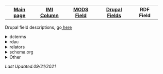 <!DOCTYPE html>
<html>
<body>
<table style="width:100%">
  <tr>
    <th><a href="index.md">Main page</a></th>
	<th><a href="IMI.md">IMI Column</a></th>
    <th><a href="MODS.md">MODS Field</a></th>
	<th><a href="DrupalFields.md">Drupal Fields</a></th>
    <th>RDF Field</th>
  </tr>
<table>

<p>Drupal field descriptions, go<a href="DrupalFields.md"> here</a></p>	

<details>
<summary>dcterms</summary>
	<li><a href="rdf.abstract.md">dcterms:abstract </a></li>
	 <li><a href="rdf.dcterms_spatial.md">dcterms:spatial</a></li>
</details>
<details>
<summary>rdau</summary>
    <li><a href="rdf.rdau.p60496.md">rdau:P60496</a></li>
</details>
<details>
<summary>relators</summary>
	<li></li>
</details>
<details>
<summary>schema.org</summary>
	<li></li>
</details>
<details>
<summary>Other</summary>
	    <li><a href="rdf.pcdm_memberOf.md">pcdm:memberOf</a></li>
</details>

<p><i>Last Updated:</font>09/21/2021</p>
</dl>
</html>
